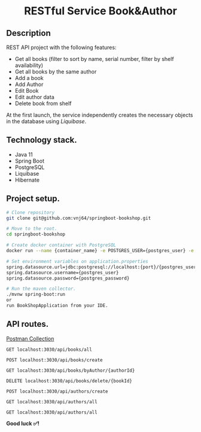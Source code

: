 <h1 align="center">RESTful Service Book&Author</h1>

## Description
REST API project with the following features:
- Get all books (filter to sort by name, serial number, filter by shelf availability)
- Get all books by the same author
- Add a book
- Add Author
- Edit Book
- Edit author data
- Delete book from shelf

At the first launch, the service independently creates the necessary objects in the database using _Liquibase_.

## Technology stack.
- Java 11
- Spring Boot
- PostgreSQL
- Liquibase
- Hibernate

## Project setup.
```bash
# Clone repository
git clone git@github.com:vnj64/springboot-bookshop.git

# Move to the root.
cd springboot-bookshop

# Create docker container with PostgreSQL
docker run --name {container_name} -e POSTGRES_USER={postgres_user} -e POSTGRES_PASSWORD={postgres_password} -p {port}:5432 -d postgres

# Set environment variables on application.properties
spring.datasource.url=jdbc:postgresql://localhost:{port}/{postgres_user}
spring.datasource.username={postgres_user}
spring.datasource.password={postgres_password}

# Run the maven collector.
./mvnw spring-boot:run
or
run BookShopApplication from your IDE.
```

## API routes.
[Postman Collection](https://it204room.postman.co/workspace/Team-Workspace~35b8e074-85e2-4243-84fc-2533e273fe5e/collection/18367205-994bcee2-b92f-4dfa-9697-c34e37df0206?action=share&creator=18367205)
```http request
GET localhost:3030/api/books/all
```
```http request
POST localhost:3030/api/books/create
```
```http request
GET localhost:3030/api/books/byAuthor/{authorId}
```
```http request
DELETE localhost:3030/api/books/delete/{bookId}
```
```http request
POST localhost:3030/api/authors/create
```
```http request
GET localhost:3030/api/authors/all
```
```http request
GET localhost:3030/api/authors/all
```
**Good luck ✅!**